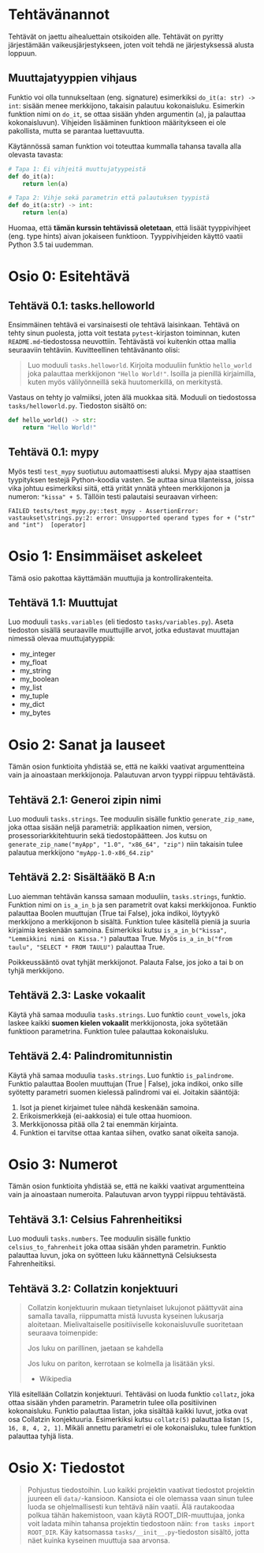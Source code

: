 # Tehtävänannot

Tehtävät on jaettu aihealuettain otsikoiden alle. Tehtävät on pyritty järjestämään vaikeusjärjestykseen, joten voit tehdä ne järjestyksessä alusta loppuun.



## Muuttajatyyppien vihjaus

Funktio voi olla tunnukseltaan (eng. signature) esimerkiksi `do_it(a: str) -> int`: sisään menee merkkijono, takaisin palautuu kokonaisluku. Esimerkin funktion nimi on `do_it`, se ottaa sisään yhden argumentin (`a`), ja palauttaa kokonaisluvun). Vihjeiden lisääminen funktioon määritykseen ei ole pakollista, mutta se parantaa luettavuutta.

Käytännössä saman funktion voi toteuttaa kummalla tahansa tavalla alla olevasta tavasta:

```python
# Tapa 1: Ei vihjeitä muuttujatyypeistä
def do_it(a):
    return len(a)

# Tapa 2: Vihje sekä parametrin että palautuksen tyypistä
def do_it(a:str) -> int:
    return len(a)
```

Huomaa, että **tämän kurssin tehtävissä oletetaan**, että lisäät tyyppivihjeet (eng. type hints) aivan jokaiseen funktioon. Tyyppivihjeiden käyttö vaatii Python 3.5 tai uudemman.



# Osio 0: Esitehtävä

## Tehtävä 0.1: tasks.helloworld

Ensimmäinen tehtävä ei varsinaisesti ole tehtävä laisinkaan. Tehtävä on tehty sinun puolesta, jotta voit testata `pytest`-kirjaston toiminnan, kuten `README.md`-tiedostossa neuvottiin. Tehtävästä voi kuitenkin ottaa mallia seuraaviin tehtäviin. Kuvitteellinen tehtävänanto olisi:

> Luo moduuli `tasks.helloworld`. Kirjoita moduuliin funktio `hello_world` joka palauttaa merkkijonon `"Hello World!"`. Isoilla ja pienillä kirjaimilla, kuten myös välilyönneillä sekä huutomerkillä, on merkitystä.

Vastaus on tehty jo valmiiksi, joten älä muokkaa sitä. Moduuli on tiedostossa `tasks/helloworld.py`. Tiedoston sisältö on:
```python
def hello_world() -> str:
    return "Hello World!"
```

## Tehtävä 0.1: mypy

Myös testi `test_mypy` suotiutuu automaattisesti aluksi. Mypy ajaa staattisen tyypityksen testejä Python-koodia vasten. Se auttaa sinua tilanteissa, joissa vika johtuu esimerkiksi siitä, että yrität ynnätä yhteen merkkijonon ja numeron: `"kissa" + 5`. Tällöin testi palautaisi seuraavan virheen:

```log
FAILED tests/test_mypy.py::test_mypy - AssertionError: vastaukset\strings.py:2: error: Unsupported operand types for + ("str" and "int")  [operator]
```



# Osio 1: Ensimmäiset askeleet

Tämä osio pakottaa käyttämään muuttujia ja kontrollirakenteita.

## Tehtävä 1.1: Muuttujat

Luo moduuli `tasks.variables` (eli tiedosto `tasks/variables.py`). Aseta tiedoston sisällä seuraaville muuttujille arvot, jotka edustavat muuttajan nimessä olevaa muuttujatyyppiä:

* my_integer
* my_float
* my_string
* my_boolean
* my_list
* my_tuple
* my_dict
* my_bytes



# Osio 2: Sanat ja lauseet

Tämän osion funktioita yhdistää se, että ne kaikki vaativat argumentteina vain ja ainoastaan merkkijonoja. Palautuvan arvon tyyppi riippuu tehtävästä.


## Tehtävä 2.1: Generoi zipin nimi

Luo moduuli `tasks.strings`. Tee moduulin sisälle funktio `generate_zip_name`, joka ottaa sisään neljä parametriä: applikaation nimen, version, prosessoriarkkitehtuurin sekä tiedostopäätteen. Jos kutsu on `generate_zip_name("myApp", "1.0", "x86_64", "zip")` niin takaisin tulee palautua merkkijono `"myApp-1.0-x86_64.zip"`

## Tehtävä 2.2: Sisältääkö B A:n

Luo aiemman tehtävän kanssa samaan moduuliin, `tasks.strings`, funktio. Funktion nimi on `is_a_in_b` ja sen parametrit ovat kaksi merkkijonoa. Funktio palauttaa Boolen muuttujan (True tai False), joka indikoi, löytyykö merkkijono a merkkijonon b sisältä. Funktion tulee käsitellä pieniä ja suuria kirjaimia keskenään samoina. Esimerkiksi kutsu `is_a_in_b("kissa", "Lemmikkini nimi on Kissa.")` palauttaa True. Myös `is_a_in_b("from taulu", "SELECT * FROM TAULU")` palauttaa True.

Poikkeussääntö ovat tyhjät merkkijonot. Palauta False, jos joko a tai b on tyhjä merkkijono.

## Tehtävä 2.3: Laske vokaalit

Käytä yhä samaa moduulia `tasks.strings`. Luo funktio `count_vowels`, joka laskee kaikki **suomen kielen vokaalit** merkkijonosta, joka syötetään funktioon parametrina. Funktion tulee palauttaa kokonaisluku.

## Tehtävä 2.4: Palindromitunnistin

Käytä yhä samaa moduulia `tasks.strings`. Luo funktio `is_palindrome`. Funktio palauttaa Boolen muuttujan (True | False), joka indikoi, onko sille syötetty parametri suomen kielessä palindromi vai ei. Joitakin sääntöjä:

1. Isot ja pienet kirjaimet tulee nähdä keskenään samoina.
2. Erikoismerkkejä (ei-aakkosia) ei tule ottaa huomioon.
3. Merkkijonossa pitää olla 2 tai enemmän kirjainta.
4. Funktion ei tarvitse ottaa kantaa siihen, ovatko sanat oikeita sanoja.


# Osio 3: Numerot

Tämän osion funktioita yhdistää se, että ne kaikki vaativat argumentteina vain ja ainoastaan numeroita. Palautuvan arvon tyyppi riippuu tehtävästä.

## Tehtävä 3.1: Celsius Fahrenheitiksi

Luo moduuli `tasks.numbers`. Tee moduulin sisälle funktio `celsius_to_fahrenheit` joka ottaa sisään yhden parametrin. Funktio palauttaa luvun, joka on syötteen luku käännettynä Celsiuksesta Fahrenheitiksi.

## Tehtävä 3.2: Collatzin konjektuuri

> Collatzin konjektuurin mukaan tietynlaiset lukujonot päättyvät aina samalla tavalla, riippumatta mistä luvusta kyseinen lukusarja aloitetaan. Mielivaltaiselle positiiviselle kokonaisluvulle suoritetaan seuraava toimenpide:
> 
> Jos luku on parillinen, jaetaan se kahdella
> 
> Jos luku on pariton, kerrotaan se kolmella ja lisätään yksi.
>
> - Wikipedia

Yllä esitellään Collatzin konjektuuri. Tehtäväsi on luoda funktio `collatz`, joka ottaa sisään yhden parametrin. Parametrin tulee olla positiivinen kokonaisluku. Funktio palauttaa listan, joka sisältää kaikki luvut, jotka ovat osa Collatzin konjektuuria. Esimerkiksi kutsu `collatz(5)` palauttaa listan `[5, 16, 8, 4, 2, 1]`. Mikäli annettu parametri ei ole kokonaisluku, tulee funktion palauttaa tyhjä lista.


# Osio X: Tiedostot

> Pohjustus tiedostoihin. Luo kaikki projektin vaativat tiedostot projektin juureen eli `data/`-kansioon. Kansiota ei ole olemassa vaan sinun tulee luoda se ohjelmallisesti kun tehtävä näin vaatii. Älä rautakoodaa polkua tähän hakemistoon, vaan käytä ROOT_DIR-muuttujaa, jonka voit ladata mihin tahansa projektin tiedostoon näin: `from tasks import ROOT_DIR`. Käy katsomassa `tasks/__init__.py`-tiedoston sisältö, jotta näet kuinka kyseinen muuttuja saa arvonsa.